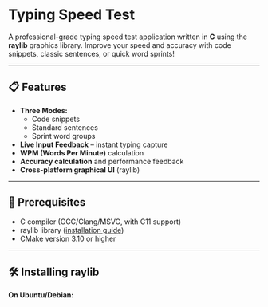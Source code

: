 # Typing Speed Test

A professional-grade typing speed test application written in **C** using the **raylib** graphics library. Improve your speed and accuracy with code snippets, classic sentences, or quick word sprints!

---

## 📋 Features

- **Three Modes:**
  - Code snippets
  - Standard sentences
  - Sprint word groups
- **Live Input Feedback** – instant typing capture
- **WPM (Words Per Minute)** calculation
- **Accuracy calculation** and performance feedback
- **Cross-platform graphical UI** (raylib)

---

## 🚀 Prerequisites

- C compiler (GCC/Clang/MSVC, with C11 support)
- raylib library ([installation guide](https://www.raylib.com/))
- CMake version 3.10 or higher

---

## 🛠️ Installing raylib

**On Ubuntu/Debian:**
